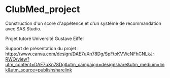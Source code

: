 # ClubMed_project
Construction d'un score d'appétence et d'un système de recommandation avec SAS Studio. 

Projet tutoré Université Gustave Eiffel 


Support de présentation du projet : 
https://www.canva.com/design/DAE7uXn78Dg/SpFtoKVVicNFhCNLkJ-RWQ/view?utm_content=DAE7uXn78Dg&utm_campaign=designshare&utm_medium=link&utm_source=publishsharelink
